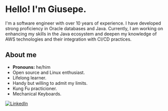 # Hello! I'm Giusepe.

<!-- markdownlint-disable line-length -->

I'm a software engineer with over 10 years of experience. I have developed strong proficiency in Oracle databases and Java. Currently, I am working on enhancing my skills in the Java ecosystem and deepen my knowledge of AWS technologies and their integration with CI/CD practices.


<!-- markdownlint-enable line-length -->

## About me

- **Pronouns:** he/him
- Open source and Linux enthusiast.
- Lifelong learner.
- Handy but willing to admit my limits.
- Kung Fu practicioner.
- Mechanical Keyboards.

[![LinkedIn](https://img.shields.io/badge/Linkedin-000?style=for-the-badge&logo=linkedin&logoColor=0A66C2)](https://www.linkedin.com/in/giusepe-niquele/)
